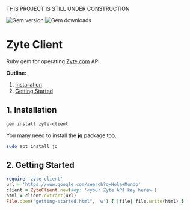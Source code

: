
THIS PROJECT IS STILL UNDER CONSTRUCTION

![Gem version](https://img.shields.io/gem/v/adspower-client) ![Gem downloads](https://img.shields.io/gem/dt/adspower-client)

# Zyte Client

Ruby gem for operating [Zyte.com](https://www.zyte.com/) API.

**Outline:**

1. [Installation](#1-installation)
2. [Getting Started](#2-getting-started)

## 1. Installation

```bash
gem install zyte-client
```

You many need to install the **jq** package too.

```bash
sudo apt install jq
```

## 2. Getting Started

```ruby
require 'zyte-client'
url = 'https://www.google.com/search?q=Hola+Mundo'
client = ZyteClient.new(key: '<your Zyte API key here>')
html = client.extract(url)
File.open("getting-started.html", 'w') { |file| file.write(html) }
```
